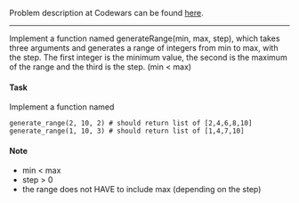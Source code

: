 Problem description at Codewars can be found
[here](https://www.codewars.com/kata/55eca815d0d20962e1000106/train/python).

-------------

Implement a function named generateRange(min, max, step), which takes three arguments and generates
a range of integers from min to max, with the step. The first integer is the minimum value, the
second is the maximum of the range and the third is the step. (min < max)

#### Task
Implement a function named
```
generate_range(2, 10, 2) # should return list of [2,4,6,8,10]
generate_range(1, 10, 3) # should return list of [1,4,7,10]
```

#### Note
* min < max
* step > 0
* the range does not HAVE to include max (depending on the step)

